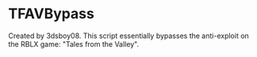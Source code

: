 # TFAVBypass
Created by 3dsboy08. This script essentially bypasses the anti-exploit on the RBLX game: "Tales from the Valley".
